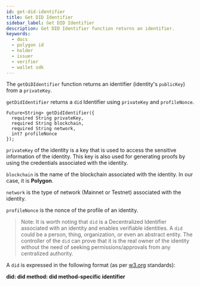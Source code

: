 ```yaml
---
id: get-did-identifier
title: Get DID Identifier
sidebar_label: Get DID Identifier
description: Get DID Identifier function returns an identifier.
keywords:
  - docs
  - polygon id
  - holder
  - issuer
  - verifier
  - wallet sdk
---
```


The `getDiDIdentifier` function returns an identifier (identity's `publicKey`) from a `privateKey`.

`getDidIdentifier` returns a `did` Identifier using `privateKey` and `profileNonce`.

```
Future<String> getDidIdentifier({
  required String privateKey, 
  required String blockchain, 
  required String network, 
  int? profileNonce
}); 
```

`privateKey` of the identity is a key that is used to access the sensitive information of the identity. This key is also used for generating proofs by using the credentials associated with the identity. 

`blockchain` is the name of the blockchain associated with the identity. In our case, it is **Polygon**. 

`network` is the type of network (Mainnet or Testnet) associated with the identity. 

`profileNonce` is the nonce of the profile of an identity. 


> Note: It is worth noting that `did` is a Decentralized Identifier associated with an identity and enables verifiable identities. A `did` could be a person, thing, organization, or even an abstract entity. The controller of the `did` can prove that it is the real owner of the identity without the need of seeking permissions/approvals from any centralized authority. 

A `did` is expressed in the following format (as per [w3.org](https://www.w3.org/) standards):

**did: did method: did method-specific identifier**